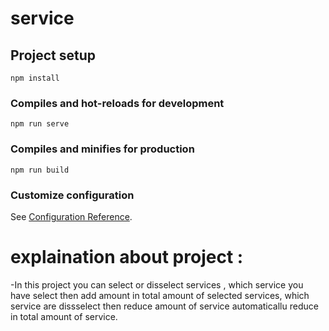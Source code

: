 # service

## Project setup
```
npm install
```

### Compiles and hot-reloads for development
```
npm run serve
```

### Compiles and minifies for production
```
npm run build
```

### Customize configuration
See [Configuration Reference](https://cli.vuejs.org/config/).

# explaination about project :
   -In this project you can select or disselect services , which service you have select then add amount in total amount of selected services,
     which service are dissselect then reduce amount of service automaticallu reduce in total amount of service.
